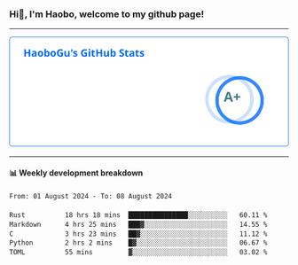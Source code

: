 <!--<h2 align="center"> Hi👋, I'm Haobo, welcome to my github page! </h2>-->
### Hi👋, I'm Haobo, welcome to my github page!
-------

<img href="https://github.com/HaoboGu" src="assets/stats.svg" alt="github stats" /> 

-------

#### 📊 **Weekly development breakdown**
<!--START_SECTION:waka-->

```txt
From: 01 August 2024 - To: 08 August 2024

Rust          18 hrs 18 mins  ███████████████░░░░░░░░░░   60.11 %
Markdown      4 hrs 25 mins   ███▓░░░░░░░░░░░░░░░░░░░░░   14.55 %
C             3 hrs 23 mins   ██▓░░░░░░░░░░░░░░░░░░░░░░   11.12 %
Python        2 hrs 2 mins    █▓░░░░░░░░░░░░░░░░░░░░░░░   06.67 %
TOML          55 mins         ▓░░░░░░░░░░░░░░░░░░░░░░░░   03.02 %
```

<!--END_SECTION:waka-->
<!--
backup url: https://github-readme-status-dusky-ten.vercel.app/api?username=HaoboGu&count_private=true&show_icons=true&theme=transparent&border_color=2f80ed
-->
<!--
**HaoboGu/HaoboGu** is a ✨ _special_ ✨ repository because its `README.md` (this file) appears on your GitHub profile.

Here are some ideas to get you started:

- 🔭 I’m currently working on AI-assisted programming tools
- 🌱 I’m currently learning ...
- 👯 I’m looking to collaborate on ...
- 🤔 I’m looking for help with ...
- 💬 Ask me about ...
- 📫 How to reach me: ...
- 😄 Pronouns: ...
- ⚡ Fun fact: ...
-->
